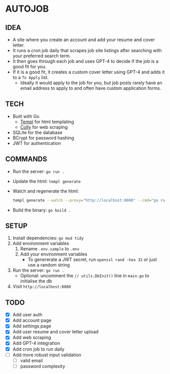 # AUTOJOB

## IDEA

- A site where you create an account and add your resume and cover letter.
- It runs a cron job daily that scrapes job site listings after searching with your preferred search term.
- It then goes through each job and uses GPT-4 to decide if the job is a good fit for you.
- If it is a good fit, it creates a custom cover letter using GPT-4 and adds it to a `To Apply` list.
  - Ideally it would apply to the job for you, but job posts rarely have an email address to apply to and often have custom application forms.

## TECH

- Built with Go
  - [Templ](https://templ.guide/) for html templating
  - [Colly](https://go-colly.org/) for web scraping
- SQLite for the database
- BCrypt for password hashing
- JWT for authentication

## COMMANDS

- Run the server: `go run .`
- Update the html: `templ generate`
- Watch and regenerate the html:

  ```sh
  templ generate --watch --proxy="http://localhost:8080" --cmd="go run ."
  ```

- Build the binary: `go build .`

## SETUP

1. Install dependencies: `go mod tidy`
1. Add environment variables
    1. Rename `.env.sample` to `.env`
    1. Add your environment variables
        - To genererate a JWT secret, run `openssl rand -hex 32` or just use a random string
1. Run the server: `go run .`
    - Optional: uncomment the `// utils.DbInit()` line in `main.go` to initialise the db
1. Visit `http://localhost:8080`

## TODO

- [x] Add user auth
- [x] Add account page
- [x] Add settings page
- [x] Add user resume and cover letter upload
- [x] Add web scraping
- [x] Add GPT-4 integration
- [x] Add cron job to run daily
- [ ] Add more robust input validation
  - [ ] valid email
  - [ ] password complexity

